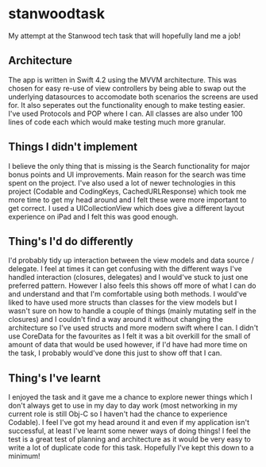 # stanwoodtask

My attempt at the Stanwood tech task that will hopefully land me a job!

## Architecture

The app is written in Swift 4.2 using the MVVM architecture. This was chosen for easy re-use of view controllers by being able to swap out the underlying datasources to accomodate both scenarios the screens are used for. It also seperates out the functionality enough to make testing easier. I've used Protocols and POP where I can. All classes are also under 100 lines of code each which would make testing much more granular. 

## Things I didn't implement

I believe the only thing that is missing is the Search functionality for major bonus points and UI improvements. Main reason for the search was time spent on the project. I've also used a lot of newer technologies in this project (Codable and CodingKeys, CachedURLResponse) which took me more time to get my head around and I felt these were more important to get correct. I used a UICollectionView which does give a different layout experience on iPad and I felt this was good enough.

## Thing's I'd do differently

I'd probably tidy up interaction between the view models and data source / delegate. I feel at times it can get confusing with the different ways I've handled interaction (closures, delegates) and I would've stuck to just one preferred pattern. However I also feels this shows off more of what I can do and understand and that I'm comfortable using both methods. I would've liked to have used more structs than classes for the view models but I wasn't sure on how to handle a couple of things (mainly mutating self in the closures) and I couldn't find a way around it without changing the architecture so I've used structs and more modern swift where I can. I didn't use CoreData for the favourites as I felt it was a bit overkill for the small of amount of data that would be used however, if I'd have had more time on the task, I probably would've done this just to show off that I can. 

## Thing's I've learnt

I enjoyed the task and it gave me a chance to explore newer things which I don't always get to use in my day to day work (most networking in my current role is still Obj-C so I haven't had the chance to experience Codable). I feel I've got my head around it and even if my application isn't successful, at least I've learnt some newer ways of doing things! I feel the test is a great test of planning and architecture as it would be very easy to write a lot of duplicate code for this task. Hopefully I've kept this down to a minimum! 
